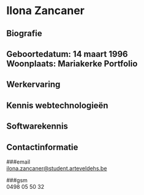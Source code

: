 Ilona Zancaner 
==============
Biografie
---------
**Geboortedatum:** 14 maart 1996  
**Woonplaats:** Mariakerke
Portfolio
---------
Werkervaring
------------
Kennis webtechnologieën
-----------------------
Softwarekennis
--------------
Contactinformatie
-----------------
###email  
ilona.zancaner@student.arteveldehs.be

###gsm  
0498 05 50 32